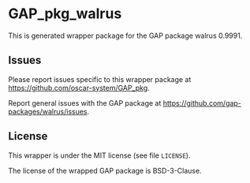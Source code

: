 # GAP_pkg_walrus

This is generated wrapper package for the GAP package walrus 0.9991.

## Issues

Please report issues specific to this wrapper package at <https://github.com/oscar-system/GAP_pkg>.

Report general issues with the GAP package at <https://github.com/gap-packages/walrus/issues>.

## License

This wrapper is under the MIT license (see file `LICENSE`).

The license of the wrapped GAP package is BSD-3-Clause.
